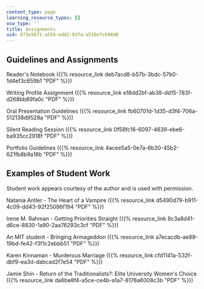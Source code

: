 ```yaml
---
content_type: page
learning_resource_types: []
ocw_type: ''
title: Assignments
uid: 673e5671-a558-edd2-93fa-e516e7cb98d6
---
```


Guidelines and Assignments
--------------------------

Reader's Notebook ({{% resource_link deb7acd8-b57b-3bdc-57b0-1d4ef3c659b1 "PDF" %}})

Writing Profile Assignment ({{% resource_link e18dd2bf-ab38-dd15-783f-d268bb89fa0c "PDF" %}})

Oral Presentation Guidelines ({{% resource_link fb60701d-1d35-d3f4-706a-512138d9528a "PDF" %}})

Silent Reading Session ({{% resource_link 0f58fc16-6097-4639-ebe6-ba935cc2918f "PDF" %}})

Portfolio Guidelines ({{% resource_link 4acee5a5-0e7a-6b30-45b2-621fb8b9a18b "PDF" %}})

Examples of Student Work
------------------------

Student work appears courtesy of the author and is used with permission.

Natania Antler - The Heart of a Vampire ({{% resource_link d5490d79-b911-4c09-dd43-92f25096f194 "PDF" %}})

Irene M. Rahman - Getting Priorities Straight ({{% resource_link 8c3a8d41-d6ce-8830-1a90-2aa76293c3cf "PDF" %}})

An MIT student - Bringing Armageddon ({{% resource_link a7ecacdb-ae88-19bd-fe42-f3f1c2ebbb51 "PDF" %}})

Karen Kinnaman - Murderous Marriage ({{% resource_link cfd1141a-532f-dbf9-ea3d-dabcad2f7e54 "PDF" %}})

Jamie Shin - Return of the Traditionalists?: Elite University Women's Choice ({{% resource_link da6be8f4-a5ce-ce4b-a1a7-8176a6008c3b "PDF" %}})